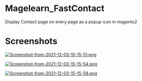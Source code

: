 # Magelearn_FastContact
Display Contact page on every page as a popup icon in magento2

# Screenshots

[![Screenshot-from-2021-12-03-15-15-51.png](https://i.postimg.cc/HnpwQnTc/Screenshot-from-2021-12-03-15-15-51.png)](https://postimg.cc/hz5QnSzc)

[![Screenshot-from-2021-12-03-15-15-54.png](https://i.postimg.cc/3JfXv3VN/Screenshot-from-2021-12-03-15-15-54.png)](https://postimg.cc/xcHNrV0V)

[![Screenshot-from-2021-12-03-15-15-58.png](https://i.postimg.cc/Mph19dW8/Screenshot-from-2021-12-03-15-15-58.png)](https://postimg.cc/75nC61GB)
